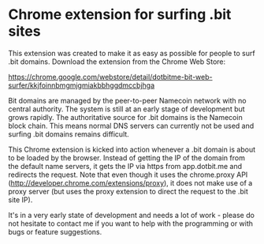Chrome extension for surfing .bit sites
=======================================

This extension was created to make it as easy as possible for people to surf .bit domains. Download the extension from the Chrome Web Store:

https://chrome.google.com/webstore/detail/dotbitme-bit-web-surfer/kkjfoinnbmgmjgmiakbbhggdmccbjhga

Bit domains are managed by the peer-to-peer Namecoin network with no central authority. The system is still at an early stage of development but grows rapidly. The authoritative source for .bit domains is the Namecoin block chain. This means normal DNS servers can currently not be used and surfing .bit domains remains difficult.

This Chrome extension is kicked into action whenever a .bit domain is about to be loaded by the browser. Instead of getting the IP of the domain from the default name servers, it gets the IP via https from app.dotbit.me and redirects the request. Note that even though it uses the chrome.proxy API (http://developer.chrome.com/extensions/proxy), it does not make use of a proxy server (but uses the proxy extension to direct the request to the .bit site IP).

It's in a very early state of development and needs a lot of work - please do not hesitate to contact me if you want to help with the programming or with bugs or feature suggestions.


